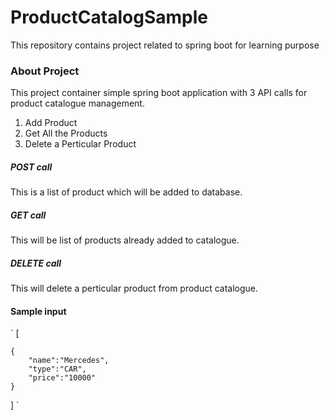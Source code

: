 # ProductCatalogSample
This repository contains project related to spring boot for learning purpose

### About Project
This project container simple spring boot application with 3 API calls for product catalogue management. 
1. Add Product
2. Get All the Products
3. Delete a Perticular Product

##### POST call
This is a list of product which will be added to database.

##### GET call
This will be list of products already added to catalogue.

##### DELETE call
This will delete a perticular product from product catalogue.

#### Sample input
`
[
	
	{
		"name":"Mercedes",
		"type":"CAR",
		"price":"10000"
	}
]
`
